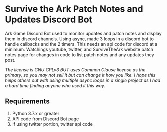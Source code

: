 # Survive the Ark Patch Notes and Updates Discord Bot
Ark Game Discord Bot used to monitor updates and patch notes and display them in discord channels. Using async, made 3 loops in a discord bot to handle callbacks and the 2 timers. This needs an api code for discord at a minimum. Watchings youtube, twitter, and SurviveTheArk website patch notes page for changes in code to list patch notes and any updates they post. 

*The license is GNU GPLv3 BUT uses Common Clause license as the primary, so you may not sell it but can change it how you like. I hope this helps others out with using multiple async loops in a single project as I had a hard time finding anyone who used it this way.*


## Requirements
1. Python 3.7.x or greater
2. API code from Discord Bot page
3. If using twitter portion, twitter api code
